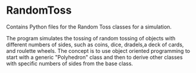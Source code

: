 # RandomToss
Contains Python files for the Random Toss classes for a simulation.

The program simulates the tossing of random tossing of objects with different numbers of sides, such as coins, dice, dradels,a deck of cards, and roulette wheels.  The concept is to use object oriented programming to start with a generic "Polyhedron" class and then to derive other classes with specific numbers of sides from the base class.
